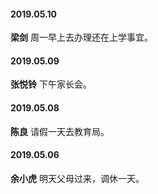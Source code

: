 
#### 2019.05.10
**梁剑** 周一早上去办理还在上学事宜。
#### 2019.05.09
**张悦铃** 下午家长会。
#### 2019.05.08
**陈良** 请假一天去教育局。
#### 2019.05.06
**余小虎** 明天父母过来，调休一天。

